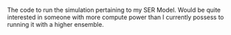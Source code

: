 The code to run the simulation pertaining to my SER Model. Would be quite interested in someone with more compute power than I currently possess to running it with a higher ensemble.
